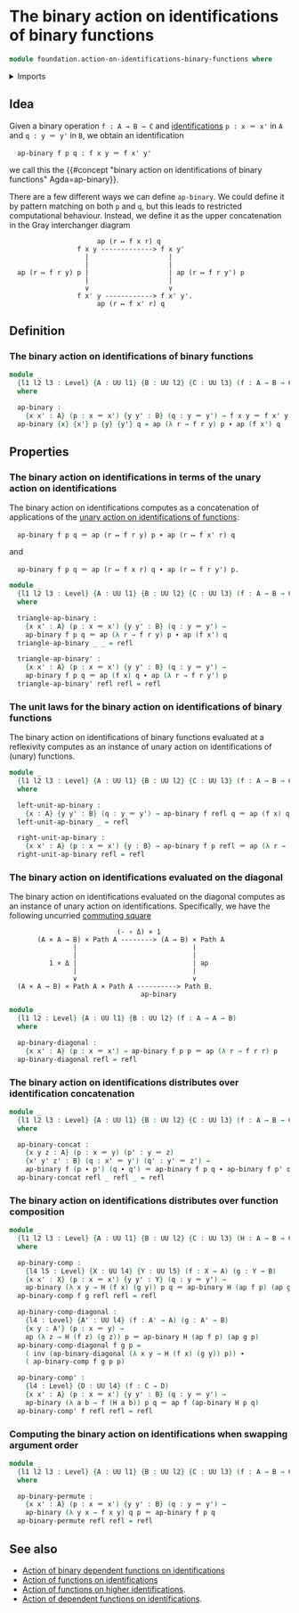 # The binary action on identifications of binary functions

```agda
module foundation.action-on-identifications-binary-functions where
```

<details><summary>Imports</summary>

```agda
open import foundation.action-on-identifications-functions
open import foundation.universe-levels

open import foundation-core.identity-types
```

</details>

## Idea

Given a binary operation `f : A → B → C` and
[identifications](foundation-core.identity-types.md) `p : x ＝ x'` in `A` and
`q : y ＝ y'` in `B`, we obtain an identification

```text
  ap-binary f p q : f x y ＝ f x' y'
```

we call this the
{{#concept "binary action on identifications of binary functions" Agda=ap-binary}}.

There are a few different ways we can define `ap-binary`. We could define it by
pattern matching on both `p` and `q`, but this leads to restricted computational
behaviour. Instead, we define it as the upper concatenation in the Gray
interchanger diagram

```text
                      ap (r ↦ f x r) q
                 f x y -------------> f x y'
                   |                    |
                   |                    |
  ap (r ↦ f r y) p |                    | ap (r ↦ f r y') p
                   |                    |
                   ∨                    ∨
                 f x' y ------------> f x' y'.
                      ap (r ↦ f x' r) q
```

## Definition

### The binary action on identifications of binary functions

```agda
module _
  {l1 l2 l3 : Level} {A : UU l1} {B : UU l2} {C : UU l3} (f : A → B → C)
  where

  ap-binary :
    {x x' : A} (p : x ＝ x') {y y' : B} (q : y ＝ y') → f x y ＝ f x' y'
  ap-binary {x} {x'} p {y} {y'} q = ap (λ r → f r y) p ∙ ap (f x') q
```

## Properties

### The binary action on identifications in terms of the unary action on identifications

The binary action on identifications computes as a concatenation of applications
of the
[unary action on identifications of functions](foundation.action-on-identifications-functions.md):

```text
  ap-binary f p q ＝ ap (r ↦ f r y) p ∙ ap (r ↦ f x' r) q
```

and

```text
  ap-binary f p q ＝ ap (r ↦ f x r) q ∙ ap (r ↦ f r y') p.
```

```agda
module _
  {l1 l2 l3 : Level} {A : UU l1} {B : UU l2} {C : UU l3} (f : A → B → C)
  where

  triangle-ap-binary :
    {x x' : A} (p : x ＝ x') {y y' : B} (q : y ＝ y') →
    ap-binary f p q ＝ ap (λ r → f r y) p ∙ ap (f x') q
  triangle-ap-binary _ _ = refl

  triangle-ap-binary' :
    {x x' : A} (p : x ＝ x') {y y' : B} (q : y ＝ y') →
    ap-binary f p q ＝ ap (f x) q ∙ ap (λ r → f r y') p
  triangle-ap-binary' refl refl = refl
```

### The unit laws for the binary action on identifications of binary functions

The binary action on identifications of binary functions evaluated at a
reflexivity computes as an instance of unary action on identifications of
(unary) functions.

```agda
module _
  {l1 l2 l3 : Level} {A : UU l1} {B : UU l2} {C : UU l3} (f : A → B → C)
  where

  left-unit-ap-binary :
    {x : A} {y y' : B} (q : y ＝ y') → ap-binary f refl q ＝ ap (f x) q
  left-unit-ap-binary _ = refl

  right-unit-ap-binary :
    {x x' : A} (p : x ＝ x') {y : B} → ap-binary f p refl ＝ ap (λ r → f r y) p
  right-unit-ap-binary refl = refl
```

### The binary action on identifications evaluated on the diagonal

The binary action on identifications evaluated on the diagonal computes as an
instance of unary action on identifications. Specifically, we have the following
uncurried [commuting square](foundation-core.commuting-squares-of-maps.md)

```text
                           (- ∘ Δ) × 1
       (A × A → B) × Path A --------> (A → B) × Path A
                |                             |
                |                             |
          1 × Δ |                             | ap
                |                             |
                ∨                             ∨
  (A × A → B) × Path A × Path A ----------> Path B.
                                 ap-binary
```

```agda
module _
  {l1 l2 : Level} {A : UU l1} {B : UU l2} (f : A → A → B)
  where

  ap-binary-diagonal :
    {x x' : A} (p : x ＝ x') → ap-binary f p p ＝ ap (λ r → f r r) p
  ap-binary-diagonal refl = refl
```

### The binary action on identifications distributes over identification concatenation

```agda
module _
  {l1 l2 l3 : Level} {A : UU l1} {B : UU l2} {C : UU l3} (f : A → B → C)
  where

  ap-binary-concat :
    {x y z : A} (p : x ＝ y) (p' : y ＝ z)
    {x' y' z' : B} (q : x' ＝ y') (q' : y' ＝ z') →
    ap-binary f (p ∙ p') (q ∙ q') ＝ ap-binary f p q ∙ ap-binary f p' q'
  ap-binary-concat refl _ refl _ = refl
```

### The binary action on identifications distributes over function composition

```agda
module _
  {l1 l2 l3 : Level} {A : UU l1} {B : UU l2} {C : UU l3} (H : A → B → C)
  where

  ap-binary-comp :
    {l4 l5 : Level} {X : UU l4} {Y : UU l5} (f : X → A) (g : Y → B)
    {x x' : X} (p : x ＝ x') {y y' : Y} (q : y ＝ y') →
    ap-binary (λ x y → H (f x) (g y)) p q ＝ ap-binary H (ap f p) (ap g q)
  ap-binary-comp f g refl refl = refl

  ap-binary-comp-diagonal :
    {l4 : Level} {A' : UU l4} (f : A' → A) (g : A' → B)
    {x y : A'} (p : x ＝ y) →
    ap (λ z → H (f z) (g z)) p ＝ ap-binary H (ap f p) (ap g p)
  ap-binary-comp-diagonal f g p =
    ( inv (ap-binary-diagonal (λ x y → H (f x) (g y)) p)) ∙
    ( ap-binary-comp f g p p)

  ap-binary-comp' :
    {l4 : Level} {D : UU l4} (f : C → D)
    {x x' : A} (p : x ＝ x') {y y' : B} (q : y ＝ y') →
    ap-binary (λ a b → f (H a b)) p q ＝ ap f (ap-binary H p q)
  ap-binary-comp' f refl refl = refl
```

### Computing the binary action on identifications when swapping argument order

```agda
module _
  {l1 l2 l3 : Level} {A : UU l1} {B : UU l2} {C : UU l3} (f : A → B → C)
  where

  ap-binary-permute :
    {x x' : A} (p : x ＝ x') {y y' : B} (q : y ＝ y') →
    ap-binary (λ y x → f x y) q p ＝ ap-binary f p q
  ap-binary-permute refl refl = refl
```

## See also

- [Action of binary dependent functions on identifications](foundation.action-on-identifications-binary-dependent-functions.md)
- [Action of functions on identifications](foundation.action-on-identifications-functions.md)
- [Action of functions on higher identifications](foundation.action-on-higher-identifications-functions.md).
- [Action of dependent functions on identifications](foundation.action-on-identifications-dependent-functions.md).
